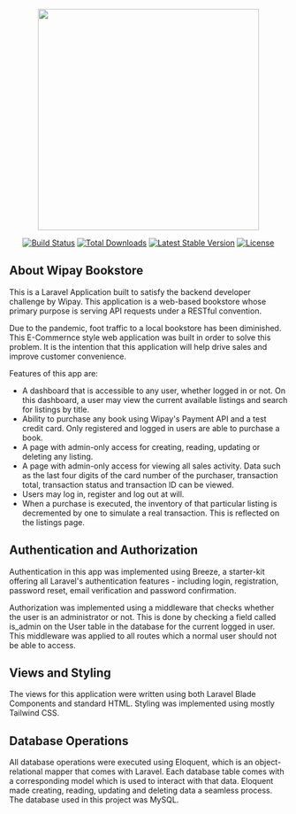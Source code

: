 <p align="center"><a href="https://laravel.com" target="_blank"><img src="https://raw.githubusercontent.com/laravel/art/master/logo-lockup/5%20SVG/2%20CMYK/1%20Full%20Color/laravel-logolockup-cmyk-red.svg" width="400"></a></p>

<p align="center">
<a href="https://travis-ci.org/laravel/framework"><img src="https://travis-ci.org/laravel/framework.svg" alt="Build Status"></a>
<a href="https://packagist.org/packages/laravel/framework"><img src="https://img.shields.io/packagist/dt/laravel/framework" alt="Total Downloads"></a>
<a href="https://packagist.org/packages/laravel/framework"><img src="https://img.shields.io/packagist/v/laravel/framework" alt="Latest Stable Version"></a>
<a href="https://packagist.org/packages/laravel/framework"><img src="https://img.shields.io/packagist/l/laravel/framework" alt="License"></a>
</p>

## About Wipay Bookstore

This is a Laravel Application built to satisfy the backend developer challenge by Wipay. This application is a web-based bookstore whose primary purpose is serving API requests under a RESTful convention. 

Due to the pandemic, foot traffic to a local bookstore has been diminished. This E-Commernce style web application was built in order to solve this problem. It is the intention that this application will help drive sales and improve customer convenience.

Features of this app are:

- A dashboard that is accessible to any user, whether logged in or not. On this dashboard, a user may view the current available listings and search for listings by title.
- Ability to purchase any book using Wipay's Payment API and a test credit card. Only registered and logged in users are able to purchase a book.
- A page with admin-only access for creating, reading, updating or deleting any listing.
- A page with admin-only access for viewing all sales activity. Data such as the last four digits of the card number of the purchaser, transaction total, transaction status and transaction ID can be viewed.
- Users may log in, register and log out at will.
- When a purchase is executed, the inventory of that particular listing is decremented by one to simulate a real transaction. This is reflected on the listings page.

## Authentication and Authorization

Authentication in this app was implemented using Breeze, a starter-kit offering all Laravel's authentication features - including login, registration, password reset, email verification and password confirmation.

Authorization was implemented using a middleware that checks whether the user is an administrator or not. This is done by checking a field called is_admin on the User table in the database for the current logged in user. This middleware was applied to all routes which a normal user should not be able to access.

## Views and Styling

The views for this application were written using both Laravel Blade Components and standard HTML. Styling was implemented using mostly Tailwind CSS. 

## Database Operations 

All database operations were executed using Eloquent, which is an object-relational mapper that comes with Laravel. Each database table comes with a corresponding model which is used to interact with that data. Eloquent made creating, reading, updating and deleting data a seamless process. The database used in this project was MySQL.